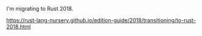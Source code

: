 I'm migrating to Rust 2018.

https://rust-lang-nursery.github.io/edition-guide/2018/transitioning/to-rust-2018.html

